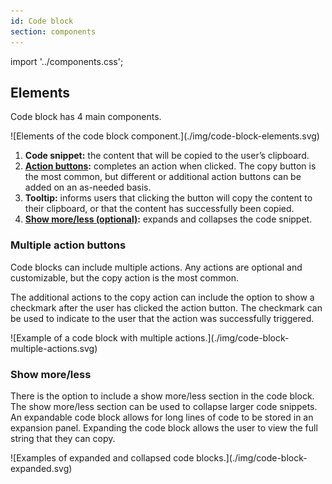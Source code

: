 ```yaml
---
id: Code block
section: components
---
```


import '../components.css';

## Elements
Code block has 4 main components.

<div class="ws-docs-content-img">
![Elements of the code block component.](./img/code-block-elements.svg)
</div>

1. **Code snippet:**  the content that will be copied to the user’s clipboard.
2. **[Action buttons](#multiple-action-buttons):** completes an action when clicked. The copy button is the most common, but different or additional action buttons can be added on an as-needed basis.
3. **Tooltip:** informs users that clicking the button will copy the content to their clipboard, or that the content has successfully been copied.
4. **[Show more/less (optional)](#show-moreless):** expands and collapses the code snippet.

### Multiple action buttons

Code blocks can include multiple actions. Any actions are optional and customizable, but the copy action is the most common.

The additional actions to the copy action can include the option to show a checkmark after the user has clicked the action button. The checkmark can be used to indicate to the user that the action was successfully triggered.

<div class="ws-docs-content-img">
![Example of a code block with multiple actions.](./img/code-block-multiple-actions.svg)
</div>

### Show more/less

There is the option to include a show more/less section in the code block. The show more/less section can be used to collapse larger code snippets. An expandable code block allows for long lines of code to be stored in an expansion panel. Expanding the code block allows the user to view the full string that they can copy.

<div class="ws-docs-content-img">
![Examples of expanded and collapsed code blocks.](./img/code-block-expanded.svg)
</div>